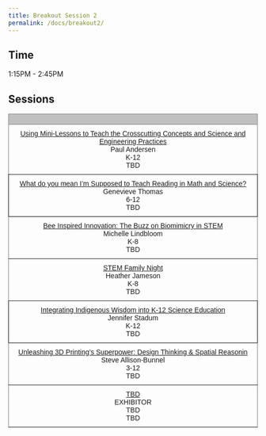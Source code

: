```yaml
---
title: Breakout Session 2
permalink: /docs/breakout2/
---
```


## Time

1:15PM - 2:45PM

## Sessions

<style type="text/css">
.tg  {border-collapse:collapse;border-spacing:0;}
.tg td{border-color:black;border-style:solid;border-width:1px;font-family:Arial, sans-serif;font-size:14px;
  overflow:hidden;padding:10px 5px;word-break:normal;}
.tg th{border-color:black;border-style:solid;border-width:1px;font-family:Arial, sans-serif;font-size:14px;
  font-weight:normal;overflow:hidden;padding:10px 5px;word-break:normal;}
.tg .tg-34fe{background-color:#c0c0c0;border-color:inherit;text-align:center;vertical-align:top}
.tg .tg-zlqz{background-color:#c0c0c0;border-color:inherit;font-weight:bold;text-align:center;vertical-align:top}
.tg .tg-baqh{text-align:center;vertical-align:top}
.tg .tg-c3ow{border-color:inherit;text-align:center;vertical-align:top}
.tg .tg-kftd{background-color:#efefef;text-align:left;vertical-align:top}
</style>
<table class="tg">
<thead>
  <tr>
    <th class="tg-34fe" colspan="2"><span style="font-weight:bold"></span></th>
  </tr>
</thead>
<tbody>
  <tr>
    <td class="tg-c3ow"><a href="https://jake-chipps.github.io/SSI24/docs/b2p1/">Using Mini-Lessons to Teach the Crosscutting Concepts and Science and Engineering Practices</a><br>Paul Andersen <br>K-12<br>TBD</td>
  </tr>
  <tr>  
    <td class="tg-baqh"><a href="https://jake-chipps.github.io/SSI24/docs/b2p2/">What do you mean I’m Supposed to Teach Reading in Math and Science?</a><br>Genevieve Thomas<br>6-12<br>TBD</td>
  </tr>
  <tr>
    <td class="tg-c3ow" colspan="2"><a href="https://jake-chipps.github.io/SSI24/docs/b2p3/">Bee Inspired Innovation: The Buzz on Biomimicry in STEM</a><br>Michelle Lindbloom<br>K-8<br>TBD<br></td>
  </tr>
  <tr>
    <td class="tg-c3ow"><a href="https://jake-chipps.github.io/SSI24/docs/b2p4/">STEM Family Night</a><br>Heather Jameson<br>K-8<br>TBD<br></td>
  </tr>
  <tr>
    <td class="tg-baqh"><a href="https://jake-chipps.github.io/SSI24/docs/b2p5/">Integrating Indigenous Wisdom into K-12 Science Education</a><br>Jennifer Stadum<br>K-12<br>TBD</td>
  </tr>
  <tr>
    <td class="tg-c3ow" colspan="2"><a href="https://jake-chipps.github.io/SSI24/docs/b2p6/">Unleashing 3D Printing’s Superpower: Design Thinking & Spatial Reasonin</a><br>Steve Allison-Bunnel<br>3-12<br>TBD<br></td>
  </tr>
  <tr>
    <td class="tg-c3ow" colspan="2"><a href="https://jake-chipps.github.io/SSI24/docs/b2p7/">TBD</a><br>EXHIBITOR<br>TBD<br>TBD<br></td>
  </tr>
</tbody>
</table>